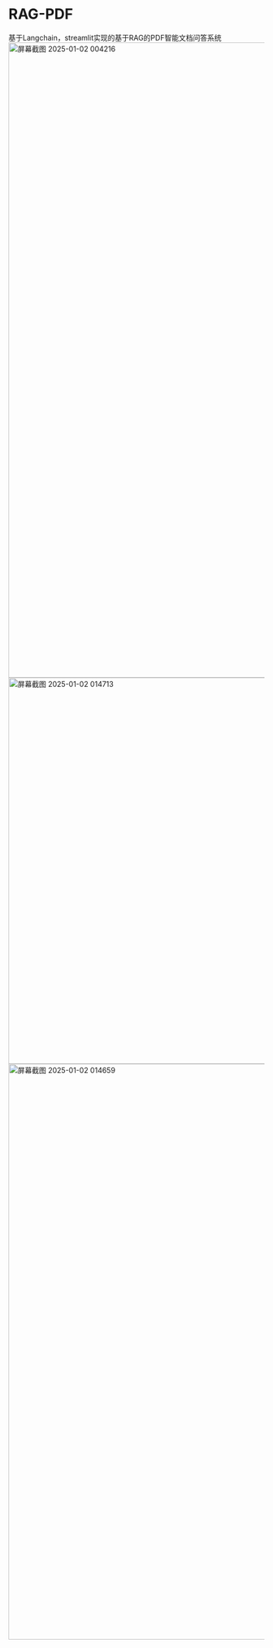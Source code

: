 # RAG-PDF
基于Langchain，streamlit实现的基于RAG的PDF智能文档问答系统
<img width="1250" alt="屏幕截图 2025-01-02 004216" src="https://github.com/user-attachments/assets/cbda5d96-7bb8-4656-b345-836a102b50df" /><img width="760" alt="屏幕截图 2025-01-02 014713" src="https://github.com/user-attachments/assets/924f5245-c91f-4eaf-870d-fa6ea3b46852" />
<img width="1133" alt="屏幕截图 2025-01-02 014659" src="https://github.com/user-attachments/assets/f3749bb9-4c97-4948-a3bc-b1a72c373210" />

